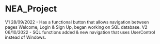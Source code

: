 # NEA_Project

V1 28/09/2022 - Has a functional button that allows navigation between pages Welcome, Login & Sign Up, began working on SQL database. 
V2 06/10/2022 - SQL functions added & new navigation that uses UserControl instead of Windows. 
